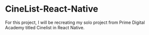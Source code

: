 # CineList-React-Native

For this project, I will be recreating my solo project from Prime Digital Academy titled Cinelist in React Native.

